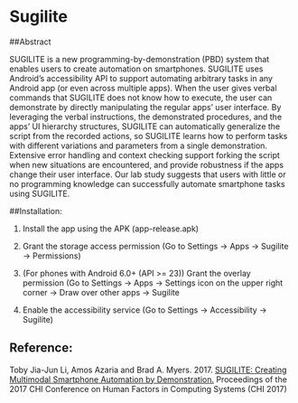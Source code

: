 # Sugilite
##Abstract

SUGILITE is a new programming-by-demonstration (PBD) system that enables users to create automation on smartphones. SUGILITE uses Android’s accessibility API to support automating arbitrary tasks in any Android app (or even across multiple apps). When the user gives verbal commands that SUGILITE does not know how to execute, the user can demonstrate by directly manipulating the regular apps’ user interface. By leveraging the verbal instructions, the demonstrated procedures, and the apps’ UI hierarchy structures, SUGILITE can automatically generalize the script from the recorded actions, so SUGILITE learns how to perform tasks with different variations and parameters from a single demonstration. Extensive error handling and context checking support forking the script when new situations are encountered, and provide robustness if the apps change their user interface. Our lab study suggests that users with little or no programming knowledge can successfully automate smartphone tasks using SUGILITE.

##Installation:

1. Install the app using the APK (app-release.apk)

2. Grant the storage access permission (Go to Settings -> Apps -> Sugilite -> Permissions)

3. (For phones with Android 6.0+ (API >= 23)) Grant the overlay permission (Go to Settings -> Apps -> Settings icon on the upper right corner -> Draw over other apps -> Sugilite

4. Enable the accessibility service (Go to Settings -> Accessibility -> Sugilite)

## Reference:
Toby Jia-Jun Li, Amos Azaria and Brad A. Myers. 2017. [SUGILITE: Creating Multimodal Smartphone Automation by Demonstration.](http://www.toby.li/sugilite_paper) Proceedings of the 2017 CHI Conference on Human Factors in Computing Systems  (CHI 2017)
